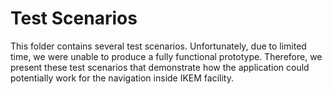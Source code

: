 # Test Scenarios
This folder contains several test scenarios. Unfortunately, due to limited time,
we were unable to produce a fully functional prototype. Therefore, we present
these test scenarios that demonstrate how the application could potentially work
for the navigation inside IKEM facility.
